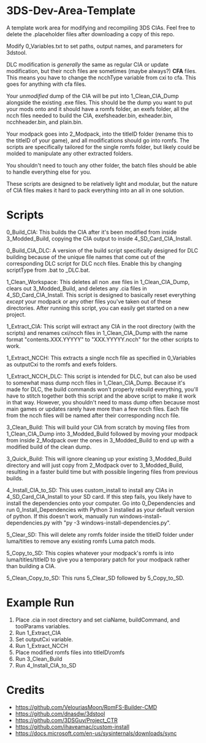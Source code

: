 # 3DS-Dev-Area-Template
A template work area for modifying and recompiling 3DS CIAs. Feel free to delete the .placeholder files after downloading a copy of this repo.

Modify 0_Variables.txt to set paths, output names, and parameters for 3dstool.

DLC modification is *generally* the same as regular CIA or update modification, but their ncch files are sometimes (maybe always?) **CFA** files. This means you have to change the ncchType variable from cxi to cfa. This goes for anything with cfa files.

Your *unmodified* dump of the CIA will be put into 1_Clean_CIA_Dump alongside the existing .exe files. This should be the dump you want to put your mods onto and it should have a romfs folder, an exefs folder, all the ncch files needed to build the CIA, exefsheader.bin, exheader.bin, ncchheader.bin, and plain.bin.

Your modpack goes into 2_Modpack, into the titleID folder (rename this to the titleID of your game), and all modifications should go into romfs. The scripts are specifically tailored for the single romfs folder, but likely could be molded to manipulate any other extracted folders. 

You shouldn't need to touch any other folder, the batch files should be able to handle everything else for you. 

These scripts are designed to be relatively light and modular, but the nature of CIA files makes it hard to pack everything into an all in one solution.

# Scripts
0_Build_CIA: This builds the CIA after it's been modified from inside 3_Modded_Build, copying the CIA output to inside 4_SD_Card_CIA_Install.

0_Build_CIA_DLC: A version of the build script specifically designed for DLC building because of the unique file names that come out of the corresponding DLC script for DLC ncch files. Enable this by changing scriptType from .bat to \_DLC.bat.

1_Clean_Workspace: This deletes all non .exe files in 1_Clean_CIA_Dump, clears out 3_Modded_Build, and deletes any .cia files in 4_SD_Card_CIA_Install. This script is designed to basically reset everything *except* your modpack or any other files you've taken out of these directories. After running this script, you can easily get started on a new project.

1_Extract_CIA: This script will extract any CIA in the root directory (with the scripts) and renames cxi/ncch files in 1_Clean_CIA_Dump with the name format "contents.XXX.YYYYY" to "XXX.YYYYY.ncch" for the other scripts to work.

1_Extract_NCCH: This extracts a single ncch file as specified in 0_Variables as outputCxi to the romfs and exefs folders.

1_Extract_NCCH_DLC: This script is intended for DLC, but can also be used to somewhat mass dump ncch files in 1_Clean_CIA_Dump. Because it's made for DLC, the build commands won't properly rebuild everything, you'll have to stitch together both this script and the above script to make it work in that way. However, you shouldn't need to mass dump often because most main games or updates rarely have more than a few ncch files. Each file from the ncch files will be named after their corresponding ncch file.

3_Clean_Build: This will build your CIA from scratch by moving files from 1_Clean_CIA_Dump into 3_Modded_Build followed by moving your modpack from inside 2_Modpack over the ones in 3_Modded_Build to end up with a modified build of the clean dump.

3_Quick_Build: This will ignore cleaning up your existing 3_Modded_Build directory and will just copy from 2_Modpack over to 3_Modded_Build, resulting in a faster build time but with possible lingering files from previous builds.

4_Install_CIA_to_SD: This uses custom_install to install any CIAs in 4_SD_Card_CIA_Install to your SD card. If this step fails, you likely have to install the dependencies onto your computer. Go into 0_Dependencies and run 0_Install_Dependencies with Python 3 installed as your default version of python. If this doesn't work, manually run windows-install-dependencies.py with "py -3 windows-install-dependencies.py".

5_Clear_SD: This will delete any romfs folder inside the titleID folder under luma/titles to remove any existing romfs Luma patch mods.

5_Copy_to_SD: This copies whatever your modpack's romfs is into luma/titles/titleID to give you a temporary patch for your modpack rather than building a CIA.

5_Clean_Copy_to_SD: This runs 5_Clear_SD followed by 5_Copy_to_SD.

# Example Run

1. Place .cia in root directory and set ciaName, buildCommand, and toolParams variables.
2. Run 1_Extract_CIA
3. Set outputCxi variable.
4. Run 1_Extract_NCCH
5. Place modified romfs files into titleID\romfs
6. Run 3_Clean_Build
7. Run 4_Install_CIA_to_SD

# Credits
  - https://github.com/VelouriasMoon/RomFS-Builder-CMD
  - https://github.com/dnasdw/3dstool
  - https://github.com/3DSGuy/Project_CTR
  - https://github.com/ihaveamac/custom-install
  - https://docs.microsoft.com/en-us/sysinternals/downloads/sync
